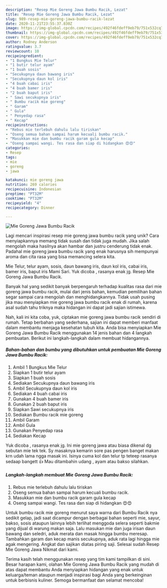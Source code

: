 ```yaml
---
description: "Resep Mie Goreng Jawa Bumbu Racik, Lezat"
title: "Resep Mie Goreng Jawa Bumbu Racik, Lezat"
slug: 989-resep-mie-goreng-jawa-bumbu-racik-lezat
date: 2020-11-21T23:55:37.830Z
image: https://img-global.cpcdn.com/recipes/492f46fdeff9eb79/751x532cq70/mie-goreng-jawa-bumbu-racik-foto-resep-utama.jpg
thumbnail: https://img-global.cpcdn.com/recipes/492f46fdeff9eb79/751x532cq70/mie-goreng-jawa-bumbu-racik-foto-resep-utama.jpg
cover: https://img-global.cpcdn.com/recipes/492f46fdeff9eb79/751x532cq70/mie-goreng-jawa-bumbu-racik-foto-resep-utama.jpg
author: Rodney Anderson
ratingvalue: 3.7
reviewcount: 10
recipeingredient:
- "1 Bungkus Mie Telur"
- "1 butir telur ayam"
- "1 buah sosis"
- "Secukupnya daun bawang iris"
- "Secukupnya daun kol iris"
- "4 buah cabai iris"
- "4 buah bamer iris"
- "2 buah baput iris"
- " Sawi secukupnya iris"
- " Bumbu racik mie goreng"
- " Garam"
- " Gula"
- " Penyedap rasa"
- " Kecap"
recipeinstructions:
- "Rebus mie terlebuh dahulu lalu tiriskan"
- "Oseng semua bahan sampai harum kecuali bumbu racik."
- "Masukkan mie dan bumbu racik garam gula kecap"
- "Oseng sampai wangi. Tes rasa dan siap di hidangkan 😍😍"
categories:
- Resep
tags:
- mie
- goreng
- jawa

katakunci: mie goreng jawa 
nutrition: 269 calories
recipecuisine: Indonesian
preptime: "PT32M"
cooktime: "PT32M"
recipeyield: "4"
recipecategory: Dinner

---
```



![Mie Goreng Jawa Bumbu Racik](https://img-global.cpcdn.com/recipes/492f46fdeff9eb79/751x532cq70/mie-goreng-jawa-bumbu-racik-foto-resep-utama.jpg)

Lagi mencari inspirasi resep mie goreng jawa bumbu racik yang unik? Cara menyiapkannya memang tidak susah dan tidak juga mudah. Jika salah mengolah maka hasilnya akan hambar dan justru cenderung tidak enak. Padahal mie goreng jawa bumbu racik yang enak harusnya sih mempunyai aroma dan cita rasa yang bisa memancing selera kita.

Mie Telur, telur ayam, sosis, daun bawang iris, daun kol iris, cabai iris, bamer iris, baput iris Mami Sari. Yuk dicoba , rasanya enak jg. Resep Mie Goreng Jawa Bumbu Racik.

Banyak hal yang sedikit banyak berpengaruh terhadap kualitas rasa dari mie goreng jawa bumbu racik, mulai dari jenis bahan, kemudian pemilihan bahan segar sampai cara mengolah dan menghidangkannya. Tidak usah pusing jika mau menyiapkan mie goreng jawa bumbu racik enak di rumah, karena asal sudah tahu triknya maka hidangan ini dapat jadi sajian istimewa.


Nah, kali ini kita coba, yuk, ciptakan mie goreng jawa bumbu racik sendiri di rumah. Tetap berbahan yang sederhana, sajian ini dapat memberi manfaat dalam membantu menjaga kesehatan tubuh kita. Anda bisa menyiapkan Mie Goreng Jawa Bumbu Racik menggunakan 14 jenis bahan dan 4 langkah pembuatan. Berikut ini langkah-langkah dalam membuat hidangannya.

<!--inarticleads1-->

##### Bahan-bahan dan bumbu yang dibutuhkan untuk pembuatan Mie Goreng Jawa Bumbu Racik:

1. Ambil 1 Bungkus Mie Telur
1. Siapkan 1 butir telur ayam
1. Siapkan 1 buah sosis
1. Sediakan Secukupnya daun bawang iris
1. Ambil Secukupnya daun kol iris
1. Sediakan 4 buah cabai iris
1. Gunakan 4 buah bamer iris
1. Gunakan 2 buah baput iris
1. Siapkan  Sawi secukupnya iris
1. Sediakan  Bumbu racik mie goreng
1. Ambil  Garam
1. Ambil  Gula
1. Gunakan  Penyedap rasa
1. Sediakan  Kecap


Yuk dicoba , rasanya enak jg. Ini mie goreng jawa atau biasa dikenal dg sebutan mie tek tek. Sy masaknya kemarin sore pas pengen banget makan krn udah lama ngga masak ini. Isinya cuma kol dan telur tp teteep rasanya sedaap bangett 👍 Mau ditambahin udang , ayam atau bakso silahkan. 

<!--inarticleads2-->

##### Langkah-langkah membuat Mie Goreng Jawa Bumbu Racik:

1. Rebus mie terlebuh dahulu lalu tiriskan
1. Oseng semua bahan sampai harum kecuali bumbu racik.
1. Masukkan mie dan bumbu racik garam gula kecap
1. Oseng sampai wangi. Tes rasa dan siap di hidangkan 😍😍


Untuk bumbu racik mie goreng menurut saya warna dari Bumbu Racik nya sedikit gelap, jadi saat dicampur dengan berbagai bahan seperti mie, sayur, bakso, sosis ataupun lainnya lebih terlihat menggoda selera seperti bakmie yang dijual di warung makan saja. Lalu masukan mie dan juga irisan daun bawang dan seledri, aduk merata dan masak hingga bumbu meresap. Tambahkan garam dan kecap manis secukupnya, aduk rata lagi hingga mie agak mengering. Angkat dan sajikan diatas piring saji. Selesai sudah Resep Mie Goreng Jawa Nikmat dari kami. 

Terima kasih telah menggunakan resep yang tim kami tampilkan di sini. Besar harapan kami, olahan Mie Goreng Jawa Bumbu Racik yang mudah di atas dapat membantu Anda menyiapkan hidangan yang enak untuk keluarga/teman ataupun menjadi inspirasi bagi Anda yang berkeinginan untuk berbisnis kuliner. Semoga bermanfaat dan selamat mencoba!
